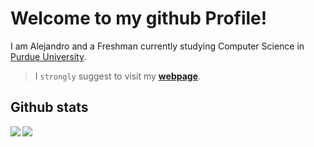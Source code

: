 # Welcome to my github Profile! 
I am Alejandro and a Freshman currently studying Computer Science in [Purdue University](https://www.purdue.edu).

> I `strongly` suggest to visit my **[webpage](https://alesgsanudoo.com)**.

## Github stats

<p>
      <img src="https://github-readme-stats.vercel.app/api?username=alesgsanudoo&show_icons=true&hide_rank=true&count_private=true&&include_all_commits=true&bg_color=00000000" align="left">
      <img src="https://github-readme-stats.vercel.app/api/top-langs/?username=alesgsanudoo&langs_count=10&bg_color=00000000" aling="center">
</p>

